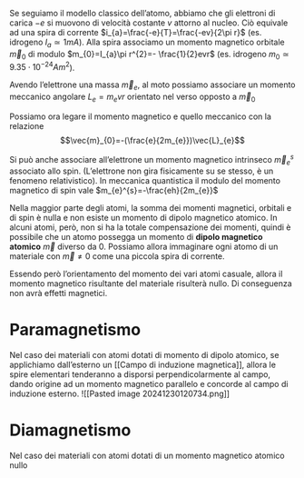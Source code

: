 Se seguiamo il modello classico dell’atomo, abbiamo che gli elettroni di carica $-e$ si muovono di velocità costante $v$ attorno al nucleo. Ciò equivale ad una spira di corrente $i_{a}=\frac{-e}{T}=\frac{-ev}{2\pi r}$ (es. idrogeno $I_{a}\simeq 1 mA$).
Alla spira associamo un momento magnetico orbitale $\vec{m}_{0}$ di modulo $m_{0}=I_{a}\pi r^{2}=- \frac{1}{2}evr$ (es. idrogeno $m_{0}\simeq 9.35\cdot 10^{-24} Am^{2}$).

Avendo l’elettrone una massa $\vec{m}_{e}$, al moto possiamo associare un momento meccanico angolare $L_{e}=m_{e}vr$ orientato nel verso opposto a $\vec{m}_{0}$

Possiamo ora legare il momento magnetico e quello meccanico con la relazione
$$\vec{m}_{0}=-(\frac{e}{2m_{e}})\vec{L}_{e}$$

Si può anche associare all’elettrone un momento magnetico intrinseco $\vec{m}_{e}^{s}$ associato allo spin. (L’elettrone non gira fisicamente su se stesso, è un fenomeno relativistico).
In meccanica quantistica il modulo del momento magnetico di spin vale $m_{e}^{s}=-\frac{eh}{2m_{e}}$

Nella maggior parte degli atomi, la somma dei momenti magnetici, orbitali e di spin è nulla e non esiste un momento di dipolo magnetico atomico.
In alcuni atomi, però, non si ha la totale compensazione dei momenti, quindi è possibile che un atomo possegga un momento di **dipolo magnetico atomico** $\vec{m}$ diverso da 0.
Possiamo allora immaginare ogni atomo di un materiale con $\vec{m}\not =0$ come una piccola spira di corrente.

Essendo però l’orientamento del momento dei vari atomi casuale, allora il momento magnetico risultante del materiale risulterà nullo. Di conseguenza non avrà effetti magnetici.

# Paramagnetismo
Nel caso dei materiali con atomi dotati di momento di dipolo atomico, se applichiamo dall’esterno un [[Campo di induzione magnetica]], allora le spire elementari tenderanno a disporsi perpendicolarmente al campo, dando origine ad un momento magnetico parallelo e concorde al campo di induzione esterno.
![[Pasted image 20241230120734.png]]
# Diamagnetismo
Nel caso dei materiali con atomi dotati di un momento magnetico atomico nullo